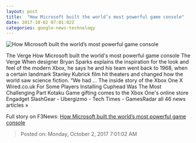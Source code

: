```yaml
---
layout: post
title:  "How Microsoft built the world’s most powerful game console"
date: 2017-10-02 07:01:02Z
categories: google-news-technology
---
```


![How Microsoft built the world’s most powerful game console](https://cdn0.vox-cdn.com/thumbor/7pdkDeXURlXxaC78SnU9Ygo3vEs=/0x285:2040x1353/fit-in/1200x630/cdn1.vox-cdn.com/uploads/chorus_asset/file/9249701/tpina_08082017_1906_0414.jpg)

The Verge How Microsoft built the world's most powerful game console The Verge When designer Bryan Sparks explains the inspiration for the look and feel of the modern Xbox, he says he and his team went back to 1968, when a certain landmark Stanley Kubrick film hit theaters and changed how the world saw science fiction. “We had ... The inside story of the Xbox One X Wired.co.uk For Some Players Installing Cuphead Was The Most Challenging Part Kotaku Game gifting comes to the Xbox One's online store Engadget SlashGear - Ubergizmo - Tech Times - GamesRadar all 46 news articles »


Full story on F3News: [How Microsoft built the world’s most powerful game console](http://www.f3nws.com/n/kAhYqE)

> Posted on: Monday, October 2, 2017 7:01:02 AM
